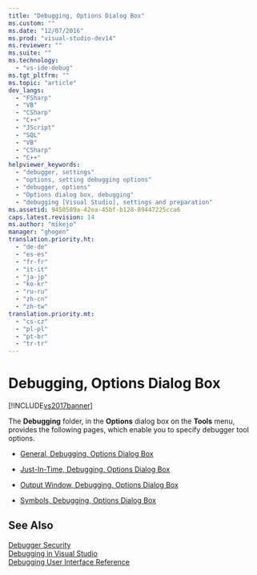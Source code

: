 ```yaml
---
title: "Debugging, Options Dialog Box"
ms.custom: ""
ms.date: "12/07/2016"
ms.prod: "visual-studio-dev14"
ms.reviewer: ""
ms.suite: ""
ms.technology: 
  - "vs-ide-debug"
ms.tgt_pltfrm: ""
ms.topic: "article"
dev_langs: 
  - "FSharp"
  - "VB"
  - "CSharp"
  - "C++"
  - "JScript"
  - "SQL"
  - "VB"
  - "CSharp"
  - "C++"
helpviewer_keywords: 
  - "debugger, settings"
  - "options, setting debugging options"
  - "debugger, options"
  - "Options dialog box, debugging"
  - "debugging [Visual Studio], settings and preparation"
ms.assetid: 9450589a-42ea-45bf-b128-89447225cca6
caps.latest.revision: 14
ms.author: "mikejo"
manager: "ghogen"
translation.priority.ht: 
  - "de-de"
  - "es-es"
  - "fr-fr"
  - "it-it"
  - "ja-jp"
  - "ko-kr"
  - "ru-ru"
  - "zh-cn"
  - "zh-tw"
translation.priority.mt: 
  - "cs-cz"
  - "pl-pl"
  - "pt-br"
  - "tr-tr"
---
```

# Debugging, Options Dialog Box
[!INCLUDE[vs2017banner](../code-quality/includes/vs2017banner.md)]

The **Debugging** folder, in the **Options** dialog box on the **Tools** menu, provides the following pages, which enable you to specify debugger tool options.  
  
-   [General, Debugging, Options Dialog Box](../debugger/general--debugging--options-dialog-box.md)  
  
-   [Just-In-Time, Debugging, Options Dialog Box](../debugger/just-in-time--debugging--options-dialog-box.md)  
  
-   [Output Window, Debugging, Options Dialog Box](../debugger/output-window--debugging--options-dialog-box.md)  
  
-   [Symbols, Debugging, Options Dialog Box](../debugger/specify-symbol--.pdb--and-source-files-in-the-visual-studio-debugger.md)  
  
## See Also  
 [Debugger Security](../debugger/debugger-security.md)   
 [Debugging in Visual Studio](../debugger/debugging-in-visual-studio.md)   
 [Debugging User Interface Reference](../debugger/debugging-user-interface-reference.md)